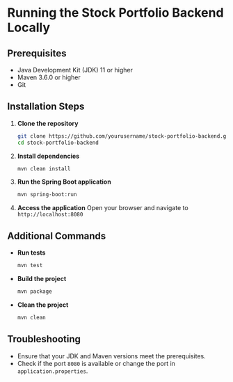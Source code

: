 # Running the Stock Portfolio Backend Locally

## Prerequisites
- Java Development Kit (JDK) 11 or higher
- Maven 3.6.0 or higher
- Git

## Installation Steps

1. **Clone the repository**
    ```sh
    git clone https://github.com/yourusername/stock-portfolio-backend.git
    cd stock-portfolio-backend
    ```

2. **Install dependencies**
    ```sh
    mvn clean install
    ```

3. **Run the Spring Boot application**
    ```sh
    mvn spring-boot:run
    ```

4. **Access the application**
    Open your browser and navigate to `http://localhost:8080`

## Additional Commands

- **Run tests**
    ```sh
    mvn test
    ```

- **Build the project**
    ```sh
    mvn package
    ```

- **Clean the project**
    ```sh
    mvn clean
    ```

## Troubleshooting

- Ensure that your JDK and Maven versions meet the prerequisites.
- Check if the port `8080` is available or change the port in `application.properties`.

